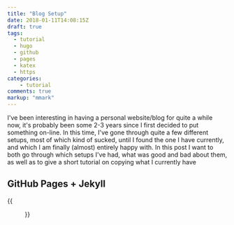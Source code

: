 ```yaml
---
title: "Blog Setup"
date: 2018-01-11T14:08:15Z
draft: true
tags:
  - tutorial
  - hugo
  - github
  - pages
  - katex
  - https
categories:
    - tutorial
comments: true
markup: "mmark"
---
```

I've been interesting in having a personal website/blog for quite a while now, it's probably been some 2-3 years since I first decided to put something on-line. In this time, I've gone through quite a few different setups, most of which kind of sucked, until I found the one I have currently, and which I am finally (almost) entirely happy with. In this post I want to both go through which setups I've had, what was good and bad about them, as well as to give a short tutorial on copying what I currently have

## GitHub Pages + Jekyll
{{<figure src="/images/gh-jekyll.jpg">}}

